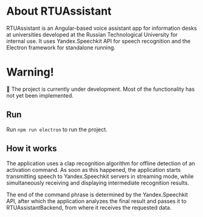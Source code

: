 # About RTUAssistant

RTUAssistant is an Angular-based voice assistant app for information desks at universities developed at the Russian Technological University for internal use. It uses Yandex.Speechkit API for speech recognition and the Electron framework for standalone running.

# Warning!

:construction: The project is currently under development. Most of the functionality has not yet been implemented.

## Run

Run `npm run electron` to run the project.

## How it works

The application uses a clap recognition algorithm for offline detection of an activation command. As soon as this happened, the application starts transmitting speech to Yandex.Speechkit servers in streaming mode, while simultaneously receiving and displaying intermediate recognition results.

The end of the command phrase is determined by the Yandex.Speechkit API, after which the application analyzes the final result and passes it to RTUAssistantBackend, from where it receives the requested data.




